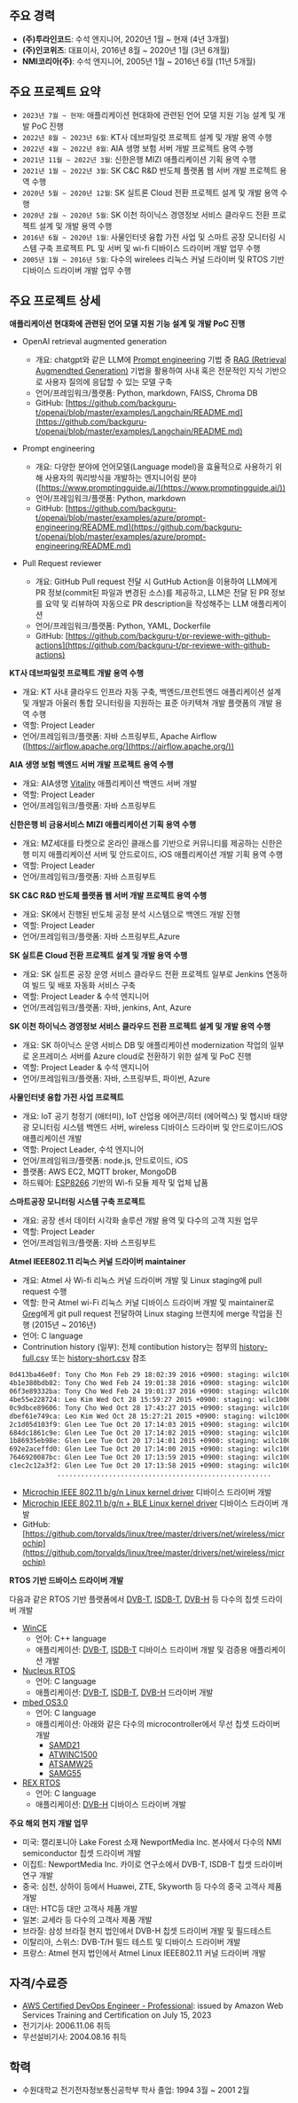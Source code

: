 
## 주요 경력

- **(주)투라인코드**: 수석 엔지니어, 2020년 1월 ~ 현재 (4년 3개월)
- **(주)인코위즈**: 대표이사, 2016년 8월 ~ 2020년 1월 (3년 6개월)
- **NMI코리아(주)**: 수석 엔지니어, 2005년 1월 ~ 2016년 6월 (11년 5개월)

## 주요 프로젝트 요약
- `2023년 7월 ~ 현재`: 애플리케이션 현대화에 관련된 언어 모델 지원 기능 설계 및 개발 PoC 진행
- `2022년 8월 ~ 2023년 6월`: KT사 데브파일럿 프로젝트 설계 및 개발 용역 수행
- `2022년 4월 ~ 2022년 8월`: AIA 생명 보험 서버 개발 프로젝트 용역 수행
- `2021년 11월 ~ 2022년 3월`: 신한은행 MIZI 애플리케이션 기획 용역 수행
- `2021년 1월 ~ 2022년 3월`: SK C&C R&D 반도체 플랫폼 웹 서버 개발 프로젝트 용역 수행
- `2020년 5월 ~ 2020년 12월`: SK 실트론 Cloud 전환 프로젝트 설계 및 개발 용역 수행
- `2020년 2월 ~ 2020년 5월`: SK 이천 하이닉스 경영정보 서비스 클라우드 전환 프로젝트 설계 및 개발 용역 수행 
- `2016년 6월 ~ 2020년 1월`: 사물인터넷 융합 가전 사업 및 스마트 공장 모니터링 시스템 구축 프로젝트 PL 및 서버 및 wi-fi 디바이스 드라이버 개발 업무 수행
- `2005년 1월 ~ 2016년 5월`: 다수의 wirelees 리눅스 커널 드라이버 및 RTOS 기반 디바이스 드라이버 개발 업무 수행

## 주요 프로젝트 상세

**애플리케이션 현대화에 관련된 언어 모델 지원 기능 설계 및 개발 PoC 진행**

- OpenAI retrieval augmented generation
    - 개요: chatgpt와 같은 LLM에 [Prompt engineering](https://github.com/backguru-t/openai/blob/master/examples/azure/prompt-engineering/README.md) 기법 중 [RAG (Retrieval Augmendted Generation)](https://help.openai.com/en/articles/8868588-retrieval-augmented-generation-rag-and-semantic-search-for-gpts) 기법을 활용하여 사내 혹은 전문적인 지식 기반으로 사용자 질의에 응답할 수 있는 모델 구축
    - 언어/프레임워크/플랫폼: Python, markdown, FAISS, Chroma DB
    - GitHub: [https://github.com/backguru-t/openai/blob/master/examples/Langchain/README.md](https://github.com/backguru-t/openai/blob/master/examples/Langchain/README.md)

- Prompt engineering
    - 개요: 다양한 분야에 언어모델(Language model)을 효율적으로 사용하기 위해 사용자의 쿼리방식을 개발하는 엔지니어링 분야 ([https://www.promptingguide.ai/](https://www.promptingguide.ai/))
    - 언어/프레임워크/플랫폼: Python, markdown
    - GitHub: [https://github.com/backguru-t/openai/blob/master/examples/azure/prompt-engineering/README.md](https://github.com/backguru-t/openai/blob/master/examples/azure/prompt-engineering/README.md)

- Pull Request reviewer
    - 개요: GitHub Pull request 전달 시 GutHub Action을 이용하여 LLM에게 PR 정보(commit된 파일과 변경된 소스)를 제공하고, LLM은 전달 된 PR 정보를 요약 및 리뷰하여 자동으로 PR description을 작성해주는 LLM 애플리케이션
    - 언어/프레임워크/플랫폼: Python, YAML, Dockerfile
    - GitHub: [https://github.com/backguru-t/pr-reviewe-with-github-actions](https://github.com/backguru-t/pr-reviewe-with-github-actions)

**KT사 데브파일럿 프로젝트 개발 용역 수행**

- 개요: KT 사내 클라우드 인프라 자동 구축, 백엔드/프런트엔드 애플리케이션 설계 및 개발과 아울러 통합 모니터링을 지원하는 표준 아키텍쳐 개발 플랫폼의 개발 용역 수행
- 역할: Project Leader
- 언어/프레임워크/플랫폼: 자바 스프링부트, Apache Airflow ([https://airflow.apache.org/](https://airflow.apache.org/))

**AIA 생명 보험 백엔드 서버 개발 프로젝트 용역 수행**
    
- 개요: AIA생명 [Vitality](https://www.aia.co.kr/ko/vitality.html) 애플리케이션 백엔드 서버 개발
- 역할: Project Leader
- 언어/프레임워크/플랫폼: 자바 스프링부트

**신한은행 비 금융서비스 MIZI 애플리케이션 기획 용역 수행**
    
- 개요: MZ세대를 타켓으로 온라인 클래스를 기반으로 커뮤니티를 제공하는 신한은행 미지 애플리케이션 서버 및 안드로이드, iOS 애플리케이션 개발 기획 용역 수행
- 역할: Project Leader
- 언어/프레임워크/플랫폼: 자바 스프링부트

**SK C&C R&D 반도체 플랫폼 웹 서버 개발 프로젝트 용역 수행**

- 개요: SK에서 진행된 반도체 공정 분석 시스템으로 백엔드 개발 진행
- 역할: Project Leader
- 언어/프레임워크/플랫폼: 자바 스프링부트,Azure

**SK 실트론 Cloud 전환 프로젝트 설계 및 개발 용역 수행**

- 개요: SK 실트론 공장 운영 서비스 클라우드 전환 프로젝트 일부로 Jenkins 연동하여 빌드 및 배포 자동화 서비스 구축
- 역할: Project Leader & 수석 엔지니어
- 언어/프레임워크/플랫폼: 자바, jenkins, Ant, Azure

**SK 이천 하이닉스 경영정보 서비스 클라우드 전환 프로젝트 설계 및 개발 용역 수행**
- 개요: SK 하이닉스 운영 서비스 DB 및 애플리케이션 modernization 작업의 일부로 온프레미스 서버를 Azure cloud로 전환하기 위한 설계 및 PoC 진행
- 역할: Project Leader & 수석 엔지니어
- 언어/프레임워크/플랫폼: 자바, 스프링부트, 파이썬, Azure

**사물인터넷 융합 가전 사업 프로젝트**

- 개요: IoT 공기 청정기 (애터미), IoT 산업용 에어콘/히터 (에어렉스) 및 헵시바 태양광 모니터링 시스템 백엔드 서버, wireless 디바이스 드라이버 및 안드로이드/iOS 애플리케이션 개발
- 역할: Project Leader, 수석 엔지니어
- 언어/프레임워크/플랫폼: node.js, 안드로이드, iOS
- 플랫폼: AWS EC2, MQTT broker, MongoDB
- 하드웨어: [ESP8266](https://www.espressif.com/) 기반의 Wi-fi 모듈 제작 및 업체 납품

**스마트공장 모니터링 시스템 구축 프로젝트**

- 개요: 공장 센서 데이터 시각화 솔루션 개발 용역 및 다수의 고객 지원 업무
- 역할: Project Leader
- 언어/프레임워크/플랫폼: 자바 스프링부트

**Atmel IEEE802.11 리눅스 커널 드라이버 maintainer**

- 개요: Atmel 사 Wi-fi 리눅스 커널 드라이버 개발 및 Linux staging에 pull request 수행
- 역할: 한국 Atmel wi-Fi 리눅스 커널 디바이스 드라이버 개발 및 maintainer로 [Greg](https://en.wikipedia.org/wiki/Greg_Kroah-Hartman)에게 git pull request 전달하여 Linux staging 브랜치에 merge 작업을 진행 (2015년 ~ 2016년)
- 언어: C language
- Contrinution history (일부): 전체 contibution history는 첨부의 [history-full.csv](history-full.csv) 또는 [history-short.csv](history-short.csv) 참조

```bash
0d413ba46e0f: Tony Cho Mon Feb 29 18:02:39 2016 +0900: staging: wilc1000: wilc_wlan_if.h: remove unused functions
4b1e380bdb82: Tony Cho Wed Feb 24 19:01:38 2016 +0900: staging: wilc1000: wilc_wlan.c: remove multiple blank line
06f3e89332ba: Tony Cho Wed Feb 24 19:01:37 2016 +0900: staging: wilc1000: wilc_wlan.c: remove unnecessary blank lines
4be55e228724: Leo Kim Wed Oct 28 15:59:27 2015 +0900: staging: wilc1000: rename au8StartTime of struct join_bss_param
0c9dbce89606: Tony Cho Wed Oct 28 17:43:27 2015 +0900: staging: wilc1000: change MAINTAINERS
dbef61e749ca: Leo Kim Wed Oct 28 15:27:21 2015 +0900: staging: wilc1000: wilc_msgqueue.c : remove goto statement
2c1d05d103f9: Glen Lee Tue Oct 20 17:14:03 2015 +0900: staging: wilc1000: init_irq: change argument and use netdev private wilc
684dc1861c9e: Glen Lee Tue Oct 20 17:14:02 2015 +0900: staging: wilc1000: start_ap: use netdev private data wilc
1b86935eb98e: Glen Lee Tue Oct 20 17:14:01 2015 +0900: staging: wilc1000: wilc_mgmt_frame_register: use netdev private wilc
692e2aceffd0: Glen Lee Tue Oct 20 17:14:00 2015 +0900: staging: wilc1000: del_key: use netdev private wilc instead of g_linux_wlan
7646920087bc: Glen Lee Tue Oct 20 17:13:59 2015 +0900: staging: wilc1000: add_key: use netdev private wilc instead of g_linux_wlan
c1ec2c12a3f2: Glen Lee Tue Oct 20 17:13:58 2015 +0900: staging: wilc1000: CfgConnectResult: use netdev private wilc
            ......................................................
```
- [Microchip IEEE 802.11 b/g/n Linux kernel driver](https://www.microchip.com/en-us/product/ATWILC1000) 디바이스 드라이버 개발
- [Microchip IEEE 802.11 b/g/n + BLE Linux kernel driver](https://www.microchip.com/en-us/product/ATWILC3000) 디바이스 드라이버 개발
- GitHub: [https://github.com/torvalds/linux/tree/master/drivers/net/wireless/microchip](https://github.com/torvalds/linux/tree/master/drivers/net/wireless/microchip)

**RTOS 기반 드바이스 드라이버 개발**

다음과 같은 RTOS 기반 플랫폼에서 [DVB-T](https://ko.wikipedia.org/wiki/DVB-T), [ISDB-T](https://ko.wikipedia.org/wiki/ISDB), [DVB-H](https://ko.wikipedia.org/wiki/DVB-H) 등 다수의 칩셋 드라이버 개발

- [WinCE](https://en.wikipedia.org/wiki/Windows_Embedded_Compact)
    - 언어: C++ language
    - 애플리케이션: [DVB-T](https://ko.wikipedia.org/wiki/DVB-T), [ISDB-T](https://ko.wikipedia.org/wiki/ISDB) 디바이스 드라이버 개발 및 검증용 애플리케이션 개발
- [Nucleus RTOS](https://ko.wikipedia.org/wiki/Nucleus_RTOS)
    - 언어: C language
    - 애플리케이션: [DVB-T](https://ko.wikipedia.org/wiki/DVB-T), [ISDB-T](https://ko.wikipedia.org/wiki/ISDB), [DVB-H](https://ko.wikipedia.org/wiki/DVB-H) 드라이버 개발
- [mbed OS3.0](https://os.mbed.com/mbed-os/)
    - 언어: C language
    - 애플리케이션: 아래와 같은 다수의 microcontroller에서 무선 칩셋 드라이버 개발
        - [SAMD21](https://www.microchip.com/en-us/product/ATSAMD21E18)
        - [ATWINC1500](https://www.microchip.com/en-us/product/ATWINC1500)
        - [ATSAMW25](https://www.microchip.com/en-us/development-tool/ATSAMW25-XPRO)
        - [SAMG55](https://www.microchip.com/en-us/product/ATSAMG55J19B)
- [REX RTOS](https://en.wikipedia.org/wiki/REX_OS)
    - 언어: C language
    - 애플리케이션: [DVB-H](https://ko.wikipedia.org/wiki/DVB-H) 디바이스 드라이버 개발

**주요 해외 현지 개발 업무**
- 미국: 캘리포니아 Lake Forest 소재 NewportMedia Inc. 본사에서 다수의 NMI semiconductor 칩셋 드라이버 개발
- 이집트: NewportMedia Inc. 카이로 연구소에서 DVB-T, ISDB-T 칩셋 드라이버 연구 개발
- 중국: 심천, 상하이 등에서 Huawei, ZTE, Skyworth 등 다수의 중국 고객사 제품 개발
- 대만: HTC등 대만 고객사 제품 개발
- 일본: 교세라 등 다수의 고객사 제품 개발
- 브라질: 삼성 브라질 현지 법인에서 DVB-H 칩셋 드라이버 개발 및 필드테스트
- 이탈리아, 스위스: DVB-T/H 필드 테스트 및 디바이스 드라이버 개발
- 프랑스: Atmel 현지 법인에서 Atmel Linux IEEE802.11 커널 드라이버 개발

    
## 자격/수료증
- [AWS Certified DevOps Engineer - Professional](https://www.credly.com/badges/afab8c18-ed0e-4fe4-a08e-3c101b5d8e7f/public_url): issued by Amazon Web Services Training and Certification on July 15, 2023
- 전기기사: 2006.11.06 취득
- 무선설비기사: 2004.08.16 취득

## 학력
- 수원대학교 전기전자정보통신공학부 학사 졸업: 1994 3월 ~ 2001 2월